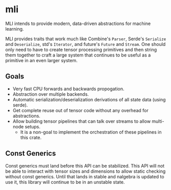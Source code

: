 # mli

MLI intends to provide modern, data-driven abstractions for machine learning.

MLI provides traits that work much like Combine's `Parser`,
Serde's `Serialize` and `Deserialize`, std's `Iterator`, and future's `Future` and `Stream`.
One should only need to have to create tensor processing primitives and then string them together to craft
a large system that continues to be useful as a primitive in an even larger system.

## Goals

- Very fast CPU forwards and backwards propogation.
- Abstraction over multiple backends.
- Automatic serialization/deserialization  derivations of all state data (using serde).
- Get complete reuse out of tensor code without any overhead for abstractions.
- Allow building tensor pipelines that can talk over streams to allow multi-node setups.
  - It is a non-goal to implement the orchestration of these pipelines in this crate.

## Const Generics

Const generics must land before this API can be stabilized. This API will not be able to interact
with tensor sizes and dimensions to allow static checking without const generics. Until that lands in stable
and nalgebra is updated to use it, this library will continue to be in an unstable state.